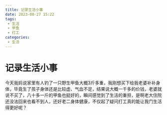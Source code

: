 ```yaml
---
title: 记录生活小事
date: 2023-08-27 15:22
tags:
 - 生活
 - 甲鱼
 - 打工
categories:
 - 生活
---
```


# 记录生活小事
今天我妈说家里有人钓了一只野生甲鱼大概3斤多重，我刚想买下给我老婆补补身体，毕竟生了孩子身体还是比较虚、气血不足，结果说大概一千多的价钱，老婆就说不买了，八十多一斤的甲鱼也挺好的，瞬间感觉到了生活的重担，是啊老大住院还没法回来也看不到人，还好老二身体健康，不仅起了疑问打工真的能让我门生活得更好呢？

